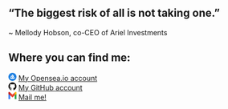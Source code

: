 ## “The biggest risk of all is not taking one.”
~ Mellody Hobson, co-CEO of Ariel Investments

## Where you can find me:
![](./favicon.png) 
[My Opensea.io account](https://opensea.io/NFTBro_Inc)
<br>
![](./github.png) 
[My GitHub account](https://github.com/NFTBroInc)
<br>
![](./gmail.png)
[Mail me!](mailto:nftbroinc@gmail.com)
